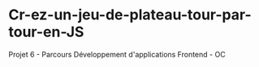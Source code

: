 # Cr-ez-un-jeu-de-plateau-tour-par-tour-en-JS
Projet 6 - Parcours Développement d'applications Frontend - OC 
